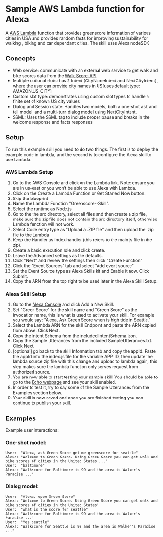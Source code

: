 # Sample AWS Lambda function for Alexa
A  [AWS Lambda](http://aws.amazon.com/lambda) function that provides greenscore information of various cities in USA and provides random facts for improving sustainability for walking , biking and car dependant cities. The skill uses Alexa nodeSDK

## Concepts

- Web service: communicate with an external web service to get walk and bike scores data from the [Walk Score-API](https://www.walkscore.com/professional/api.php)
- Multiple optional slots: has 2 Intent (CityNameIntent and NextCityIntent), where the user can provide city names in US[uses default type: AMAZON.US_CITY]
- Custom slot type: demonstrates using custom slot types to handle a finite set of known US city values
- Dialog and Session state: Handles two models, both a one-shot ask and tell model, and a multi-turn dialog model using NextCityIntent.
- SSML: Uses the SSML tag to include proper pause and breaks in the welcome response and facts responses

## Setup
To run this example skill you need to do two things. The first is to deploy the example code in lambda, and the second is to configure the Alexa skill to use Lambda.

### AWS Lambda Setup
1. Go to the AWS Console and click on the Lambda link. Note: ensure you are in us-east or you won't be able to use Alexa with Lambda.
2. Click on the Create a Lambda Function or Get Started Now button.
3. Skip the blueprint
4. Name the Lambda Function "Greenscore--Skill".
5. Select the runtime as Node.js
6. Go to the the src directory, select all files and then create a zip file, make sure the zip file does not contain the src directory itself, otherwise Lambda function will not work.
7. Select Code entry type as "Upload a .ZIP file" and then upload the .zip file to the Lambda
8. Keep the Handler as index.handler (this refers to the main js file in the zip).
9. Create a basic execution role and click create.
10. Leave the Advanced settings as the defaults.
11. Click "Next" and review the settings then click "Create Function"
12. Click the "Event Sources" tab and select "Add event source"
13. Set the Event Source type as Alexa Skills kit and Enable it now. Click Submit.
14. Copy the ARN from the top right to be used later in the Alexa Skill Setup.

### Alexa Skill Setup
1. Go to the [Alexa Console](https://developer.amazon.com/edw/home.html) and click Add a New Skill.
2. Set "Green Score" for the skill name and "Green Score" as the invocation name, this is what is used to activate your skill. For example you would say: "Alexa, Ask Green Score when is high tide in Seattle."
3. Select the Lambda ARN for the skill Endpoint and paste the ARN copied from above. Click Next.
4. Copy the Intent Schema from the included IntentSchema.json.
6. Copy the Sample Utterances from the included SampleUtterances.txt. Click Next.
5. [optional] go back to the skill Information tab and copy the appId. Paste the appId into the index.js file for the variable APP_ID,
   then update the lambda source zip file with this change and upload to lambda again, this step makes sure the lambda function only serves request from authorized source.
8. You are now able to start testing your sample skill! You should be able to go to the [Echo webpage](http://echo.amazon.com/#skills) and see your skill enabled.
9. In order to test it, try to say some of the Sample Utterances from the Examples section below.
10. Your skill is now saved and once you are finished testing you can continue to publish your skill.

## Examples
Example user interactions:

### One-shot model:
    User:  "Alexa, ask Green Score get me greenscore for seattle"
    Alexa: "Welcome to Green Score. Using Green Score you can get walk and bike scores of cities in the United States ..."
    User:  "baltimore"
    Alexa: "Walkscore for Baltimore is 99 and the area is Walker's Paradise ..."

### Dialog model:
    User:  "Alexa, open Green Score"
    Alexa: "Welcome to Green Score. Using Green Score you can get walk and bike scores of cities in the United States"
    User:  "what is the score for seattle"
    Alexa: "Walkscore for Baltimore is 99 and the area is Walker's Paradise ..."
    User:  "Yes seattle"
    Alexa: "Walkscore for Seattle is 99 and the area is Walker's Paradise ..."


